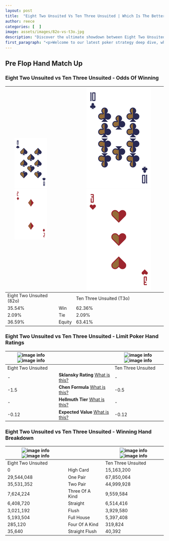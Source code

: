 ```yaml
---
layout: post
title:  "Eight Two Unsuited Vs Ten Three Unsuited | Which Is The Better Hand In Poker? A Complete Guide"
author: reece
categories: [  ]
image: assets/images/82o-vs-t3o.jpg
description: "Discover the ultimate showdown between Eight Two Unsuited and Ten Three Unsuited in poker! Uncover the odds, strategies, and scenarios where one hand triumphs over the other. Get ready to up your poker game with this thrilling analysis."
first_paragraph: "<p>Welcome to our latest poker strategy deep dive, where we're pitting two distinct hands against each other in a high-stakes showdown: Eight Two Unsuited vs Ten Three Unsuited.</p><p>In the dynamic world of poker, every decision counts, and knowing which hand holds the upper hand is key to your success at the table.</p><p>In this article, we'll dissect these two hands, explore the scenarios where one dominates the other, and equip you with the knowledge to make strategic choices that can tip the odds in your favor.</p><p>Get ready to unravel the intriguing dynamics of these poker hands and elevate your game to new heights.</p>"
---
```




[comment]: # (sp0)

## Pre Flop Hand Match Up

<div class="table hand-ratings" markdown="1"> 



### Eight Two Unsuited vs Ten Three Unsuited - Odds Of Winning


    
| ![image info](assets/images/hand1/8.png) ![image info](assets/images/hand1/2o.png) |  | ![image info](assets/images/hand2/t.png) ![image info](assets/images/hand2/3o.png) |
| -------- | -------- | -------- |
| Eight Two Unsuited (82o) |  | Ten Three Unsuited (T3o) |
| 35.54% | Win | 62.36% |
| 2.09% | Tie | 2.09% |
| 36.59% | Equity | 63.41% |




[comment]: # (sp1)



### Eight Two Unsuited vs Ten Three Unsuited - Limit Poker Hand Ratings


    
| ![image info](https://www.riverpairs.com/assets/images/hand1/8.png) ![image info](https://www.riverpairs.com/assets/images/hand1/2o.png) |  | ![image info](https://www.riverpairs.com/assets/images/hand2/t.png) ![image info](https://www.riverpairs.com/assets/images/hand2/3o.png) |
| -------- | -------- | -------- |
| Eight Two Unsuited |  | Ten Three Unsuited |
| - | **Sklansky Rating** [What is this?](/sklansky-rating-explained) | - |
| -1.5 | **Chen Formula** [What is this?](/chen-formula-explained) | -0.5 |
| - | **Hellmuth Tier** [What is this?](/Hellmuth-tier-explained) | - |
| -0.12 | **Expected Value** [What is this?](/expected-value-explained) | -0.12 |




[comment]: # (sp2)



### Eight Two Unsuited vs Ten Three Unsuited - Winning Hand Breakdown


    
| ![image info](https://www.riverpairs.com/assets/images/hand1/8.png) ![image info](https://www.riverpairs.com/assets/images/hand1/2o.png) |  | ![image info](https://www.riverpairs.com/assets/images/hand2/t.png) ![image info](https://www.riverpairs.com/assets/images/hand2/3o.png) |
| -------- | -------- | -------- |
| Eight Two Unsuited |  | Ten Three Unsuited |
| 0 | High Card | 15,163,200 |
| 29,544,048 | One Pair | 67,850,064 |
| 35,531,352 | Two Pair | 44,999,928 |
| 7,624,224 | Three Of A Kind | 9,559,584 |
| 6,408,720 | Straight | 6,514,416 |
| 3,021,192 | Flush | 3,929,580 |
| 5,193,504 | Full House | 5,397,408 |
| 285,120 | Four Of A Kind | 319,824 |
| 35,640 | Straight Flush | 40,392 |




[comment]: # (sp3)



</div>

[comment]: # (sp4)



[comment]: # (sp5)


